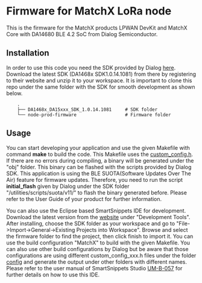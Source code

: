 # Firmware for MatchX LoRa node

This is the firmware for the MatchX products LPWAN DevKit and MatchX Core with DA14680 BLE 4.2 SoC from Dialog Semiconductor.

## Installation

In order to use this code you need the SDK provided by Dialog [here](https://www.dialog-semiconductor.com/products/connectivity/bluetooth-low-energy/smartbond-da14680-and-da14681). Download the latest SDK (DA1468x SDK1.0.14.1081) from there by registering to their website and unzip it to your workspace. It is important to clone this repo under the same folder with the SDK for smooth development as shown below.

```
    .
    ├── DA1468x_DA15xxx_SDK_1.0.14.1081     # SDK folder
    └── node-prod-firmware                  # Firmware folder
```

## Usage

You can start developing your application and use the given Makefile with command **make** to build the code. This Makefile uses the [custom_config.h](https://gitlab.com/matchx/node-prod-firmware/blob/master/custom_config.h). If there are no errors during compiling, a binary will be generated under the "obj" folder. This binary can be flashed with the scripts provided by Dialog SDK. This application is using the BLE SUOTA(Software Updates Over The Air) feature for firmware updates. Therefore, you need to run the script **initial_flash** given by Dialog under the SDK folder "/utilities/scripts/suota/v11/" to flash the binary generated before. Please refer to the User Guide of your product for further information.

You can also use the Eclipse based SmartSnippets IDE for development. Download the latest version from the [website](https://www.dialog-semiconductor.com/products/connectivity/bluetooth-low-energy/smartbond-da14680-and-da14681) under "Development Tools". After installing, choose the SDK folder as your workspace and go to "File->Import->General->Existing Projects into Workspace". Browse and select the firmware folder to find the project, then click finish to import it. You can use the build configuration "MatchX" to build with the given Makefile. You can also use other build configurations by Dialog but be aware that those configurations are using different custom_config_xxx.h files under the folder [config](https://gitlab.com/matchx/node-prod-firmware/tree/master/config) and generate the output under other folders with different names. Please refer to the user manual of SmartSnippets Studio [UM-B-057](https://www.dialog-semiconductor.com/sites/default/files/user_manual_um-b-057_0.pdf) for further details on how to use this IDE.
